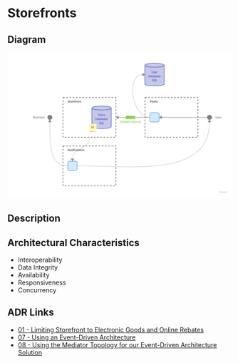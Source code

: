 # Storefronts

## Diagram

![Storefront](../../assets/detailed-storefront.jpg)

## Description

## Architectural Characteristics
- Interoperability
- Data Integrity
- Availability
- Responsiveness
- Concurrency

## ADR Links
- [01 - Limiting Storefront to Electronic Goods and Online Rebates](../adr/01-electronic-goods.md)
- [07 - Using an Event-Driven Architecture](../adr/07-event-driven.md)
- [08 - Using the Mediator Topology for our Event-Driven Architecture Solution](../adr/08-mediator-topology.md)